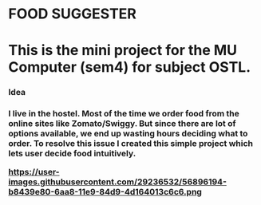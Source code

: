 <h1> FOOD SUGGESTER <h1>
This is the mini project for the MU Computer (sem4) for subject OSTL.

<h3>Idea<h3>
 <p>I live in the hostel. Most of the time we order food from the online sites like Zomato/Swiggy. But since there are lot of options available, we end up wasting hours deciding what to order. To resolve this issue I created this simple project which lets user decide food intuitively.</p>
 
 https://user-images.githubusercontent.com/29236532/56896194-b8439e80-6aa8-11e9-84d9-4d164013c6c6.png

